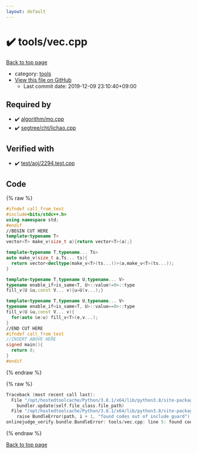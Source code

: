 ```yaml
---
layout: default
---
```


<!-- mathjax config similar to math.stackexchange -->
<script type="text/javascript" async
  src="https://cdnjs.cloudflare.com/ajax/libs/mathjax/2.7.5/MathJax.js?config=TeX-MML-AM_CHTML">
</script>
<script type="text/x-mathjax-config">
  MathJax.Hub.Config({
    TeX: { equationNumbers: { autoNumber: "AMS" }},
    tex2jax: {
      inlineMath: [ ['$','$'] ],
      processEscapes: true
    },
    "HTML-CSS": { matchFontHeight: false },
    displayAlign: "left",
    displayIndent: "2em"
  });
</script>

<script type="text/javascript" src="https://cdnjs.cloudflare.com/ajax/libs/jquery/3.4.1/jquery.min.js"></script>
<script src="https://cdn.jsdelivr.net/npm/jquery-balloon-js@1.1.2/jquery.balloon.min.js" integrity="sha256-ZEYs9VrgAeNuPvs15E39OsyOJaIkXEEt10fzxJ20+2I=" crossorigin="anonymous"></script>
<script type="text/javascript" src="../../assets/js/copy-button.js"></script>
<link rel="stylesheet" href="../../assets/css/copy-button.css" />


# :heavy_check_mark: tools/vec.cpp

<a href="../../index.html">Back to top page</a>

* category: <a href="../../index.html#4a931512ce65bdc9ca6808adf92d8783">tools</a>
* <a href="{{ site.github.repository_url }}/blob/master/tools/vec.cpp">View this file on GitHub</a>
    - Last commit date: 2019-12-09 23:10:40+09:00




## Required by

* :heavy_check_mark: <a href="../algorithm/mo.cpp.html">algorithm/mo.cpp</a>
* :heavy_check_mark: <a href="../segtree/cht/lichao.cpp.html">segtree/cht/lichao.cpp</a>


## Verified with

* :heavy_check_mark: <a href="../../verify/test/aoj/2294.test.cpp.html">test/aoj/2294.test.cpp</a>


## Code

<a id="unbundled"></a>
{% raw %}
```cpp
#ifndef call_from_test
#include<bits/stdc++.h>
using namespace std;
#endif
//BEGIN CUT HERE
template<typename T>
vector<T> make_v(size_t a){return vector<T>(a);}

template<typename T,typename... Ts>
auto make_v(size_t a,Ts... ts){
  return vector<decltype(make_v<T>(ts...))>(a,make_v<T>(ts...));
}

template<typename T,typename U,typename... V>
typename enable_if<is_same<T, U>::value!=0>::type
fill_v(U &u,const V... v){u=U(v...);}

template<typename T,typename U,typename... V>
typename enable_if<is_same<T, U>::value==0>::type
fill_v(U &u,const V... v){
  for(auto &e:u) fill_v<T>(e,v...);
}
//END CUT HERE
#ifndef call_from_test
//INSERT ABOVE HERE
signed main(){
  return 0;
}
#endif

```
{% endraw %}

<a id="bundled"></a>
{% raw %}
```cpp
Traceback (most recent call last):
  File "/opt/hostedtoolcache/Python/3.8.1/x64/lib/python3.8/site-packages/onlinejudge_verify/docs.py", line 342, in write_contents
    bundler.update(self.file_class.file_path)
  File "/opt/hostedtoolcache/Python/3.8.1/x64/lib/python3.8/site-packages/onlinejudge_verify/bundle.py", line 151, in update
    raise BundleError(path, i + 1, "found codes out of include guard")
onlinejudge_verify.bundle.BundleError: tools/vec.cpp: line 5: found codes out of include guard

```
{% endraw %}

<a href="../../index.html">Back to top page</a>

